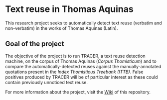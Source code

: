 # Text reuse in Thomas Aquinas
This research project seeks to automatically detect text reuse (verbatim and non-verbatim) in the works of Thomas Aquinas (Latin). 

## Goal of the project
The objective of the project is to run TRACER, a text reuse detection machine, on the corpus of Thomas Aquinas (*Corpus Thomisticum*) and to compare the automatically-detected reuses against the manually-annotated quotations present in the *Index Thomisticus Treebank (ITTB)*. False positives produced by TRACER will be of particular interest as these could contain previously unnoticed text reuse.


For more information about the project, visit the [Wiki](https://github.com/CIRCSE/text-reuse-aquinas/wiki) of this repository.



